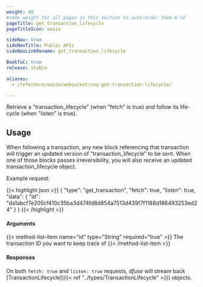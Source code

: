 ```yaml
---
weight: 40
#same weight for all pages in this section to auto-order them A->Z
pageTitle: get_transaction_lifecycle
pageTitleIcon: eosio

sideNav: true
sideNavTitle: Public APIs
sideNavLinkRename: get_transaction_lifecycle

BookToC: true
release: stable

aliases:
  - /reference/eosio/websocket/req-get-transaction-lifecycle/

---
```


Retrieve a "transaction_lifecycle" (when "fetch" is true) and follow
its life-cycle (when "listen" is true).

## Usage

When following a transaction, any new block referencing that transaction
will trigger an updated version of "transaction_lifecycle" to be sent.
When one of those blocks passes irreversibility, you will also receive
an updated transaction_lifecycle object.

Example request:

{{< highlight json >}}
{
  "type": "get_transaction",
  "fetch": true,
  "listen": true,
  "data": {
    "id": "da1abcf7e205cf410c35ba3d474fd8d854a7513d439f7f1188d186493253ed24"
  }
}
{{< /highlight >}}

#### Arguments

{{< method-list-item name="id" type="String" required="true" >}}
  The transaction ID you want to keep track of
{{< /method-list-item >}}

#### Responses

On both `fetch: true` and `listen: true` requests, _dfuse_ will stream back [TransactionLifecycle]({{< ref "../types/TransactionLifecycle" >}}) objects.
